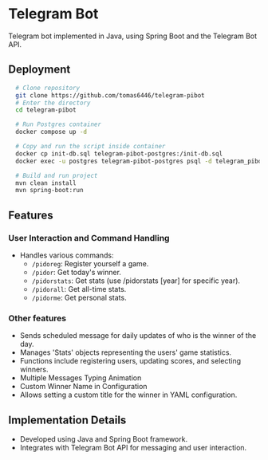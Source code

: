 # Telegram Bot

Telegram bot implemented in Java, using Spring Boot and the Telegram Bot API.

## Deployment
```bash
  # Clone repository
  git clone https://github.com/tomas6446/telegram-pibot
  # Enter the directory
  cd telegram-pibot

  # Run Postgres container
  docker compose up -d

  # Copy and run the script inside container
  docker cp init-db.sql telegram-pibot-postgres:/init-db.sql
  docker exec -u postgres telegram-pibot-postgres psql -d telegram_pibot -f /init-db.sql

  # Build and run project
  mvn clean install
  mvn spring-boot:run
```

## Features

### User Interaction and Command Handling
- Handles various commands:
  - `/pidoreg`: Register yourself a game.
  - `/pidor`: Get today's winner.
  - `/pidorstats`: Get stats (use /pidorstats [year] for specific year).
  - `/pidorall`: Get all-time stats.
  - `/pidorme`: Get personal stats.

### Other features
- Sends scheduled message for daily updates of who is the winner of the day.
- Manages 'Stats' objects representing the users' game statistics.
- Functions include registering users, updating scores, and selecting winners.
- Multiple Messages Typing Animation
- Custom Winner Name in Configuration
- Allows setting a custom title for the winner in YAML configuration.

## Implementation Details
- Developed using Java and Spring Boot framework.
- Integrates with Telegram Bot API for messaging and user interaction.
